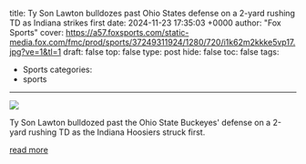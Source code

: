 title: Ty Son Lawton bulldozes past Ohio States defense on a 2-yard rushing TD as Indiana strikes first
date: 2024-11-23 17:35:03 +0000
author: "Fox Sports"
cover: https://a57.foxsports.com/static-media.fox.com/fmc/prod/sports/37249311924/1280/720/i1k62m2kkke5vp17.jpg?ve=1&tl=1
draft: false
top: false
type: post
hide: false
toc: false
tags:
  - Sports
categories:
  - sports
---

![](https://a57.foxsports.com/static-media.fox.com/fmc/prod/sports/37249311924/1280/720/i1k62m2kkke5vp17.jpg?ve=1&tl=1)

Ty Son Lawton bulldozed past the Ohio State Buckeyes' defense on a 2-yard rushing TD as the Indiana Hoosiers struck first.

[read more](https://www.foxsports.com/watch/fmc-nl17hgyo3lmafqli)
